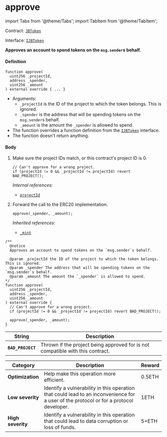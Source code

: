 # approve

import Tabs from '@theme/Tabs';
import TabItem from '@theme/TabItem';

Contract: [`JBToken`](/dev/api/contracts/jbtoken/README.md)​‌

Interface: [`IJBToken`](/dev/api/interfaces/ijbtoken.md)

<Tabs>
<TabItem value="Step by step" label="Step by step">

**Approves an account to spend tokens on the `msg.sender`s behalf.**

#### Definition

```
function approve(
  uint256 _projectId,
  address _spender,
  uint256 _amount
) external override { ... }
```

* Arguments:
  * `_projectId` is the ID of the project to which the token belongs. This is ignored.
  * `_spender` is the address that will be spending tokens on the `msg.sender`s behalf.
  * `_amount` is the amount the `_spender` is allowed to spend.
* The function overrides a function definition from the [`IJBToken`](/dev/api/interfaces/ijbtoken.md) interface.
* The function doesn't return anything.

#### Body

1.  Make sure the project IDs match, or this contract's project ID is 0.

    ```
    // Can't approve for a wrong project.
    if (projectId != 0 && _projectId != projectId) revert BAD_PROJECT();
    ```

    _Internal references:_

    * [`projectId`](/dev/api/contracts/jbtoken/properties/projectid.md)

2.  Forward the call to the ERC20 implementation.

    ```
    approve(_spender, _amount);
    ```

    _Inherited references:_

    * [`_mint`](https://docs.openzeppelin.com/contracts/4.x/api/token/erc20#IERC20-approve-address-uint256-)

</TabItem>

<TabItem value="Code" label="Code">

```
/**
  @notice
  Approves an account to spend tokens on the `msg.sender`s behalf.

  @param _projectId the ID of the project to which the token belongs. This is ignored.
  @param _spender The address that will be spending tokens on the `msg.sender`s behalf.
  @param _amount The amount the `_spender` is allowed to spend.
*/
function approve(
  uint256 _projectId,
  address _spender,
  uint256 _amount
) external override {
  // Can't approve for a wrong project.
  if (projectId != 0 && _projectId != projectId) revert BAD_PROJECT();

  approve(_spender, _amount);
}
```

</TabItem>

<TabItem value="Errors" label="Errors">

| String                                       | Description                                                                     |
| -------------------------------------------- | ------------------------------------------------------------------------------- |
| **`BAD_PROJECT`**    | Thrown if the project being approved for is not compatible with this contract.  |

</TabItem>

<TabItem value="Bug bounty" label="Bug bounty">

| Category          | Description                                                                                                                            | Reward |
| ----------------- | -------------------------------------------------------------------------------------------------------------------------------------- | ------ |
| **Optimization**  | Help make this operation more efficient.                                                                                               | 0.5ETH |
| **Low severity**  | Identify a vulnerability in this operation that could lead to an inconvenience for a user of the protocol or for a protocol developer. | 1ETH   |
| **High severity** | Identify a vulnerability in this operation that could lead to data corruption or loss of funds.                                        | 5+ETH  |

</TabItem>
</Tabs>
